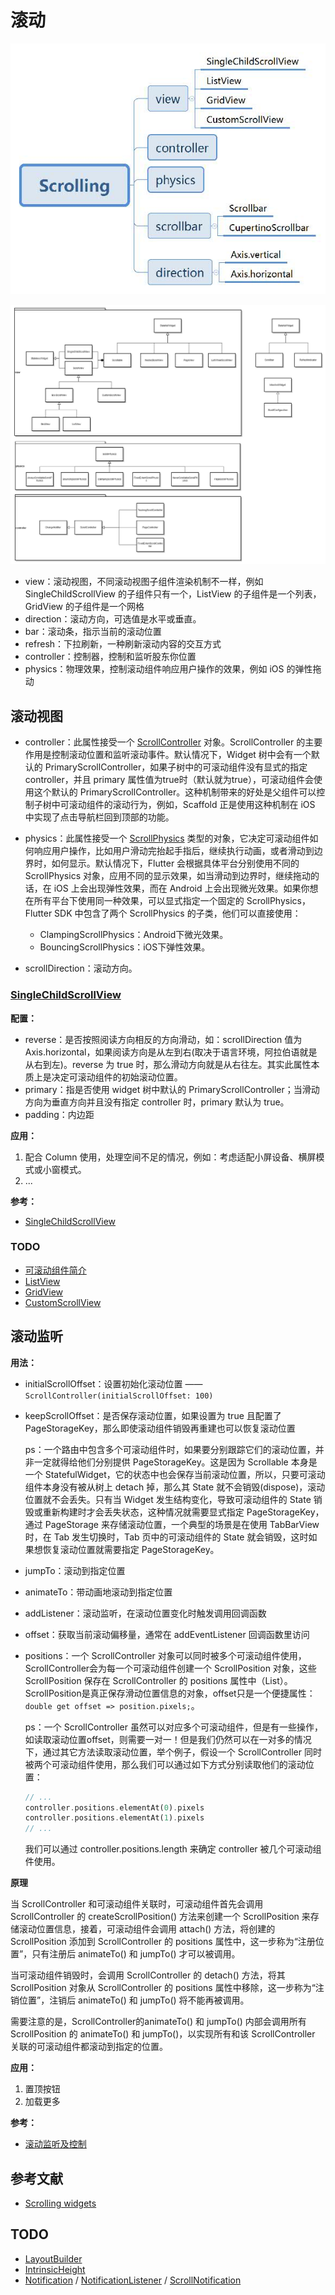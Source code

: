 # 滚动

![scrolling-mindmap.jpg](./scrolling-mindmap.jpg)

![scrolling.jpg](./scrolling-inherit.jpg)

- view：滚动视图，不同滚动视图子组件渲染机制不一样，例如 SingleChildScrollView 的子组件只有一个，ListView 的子组件是一个列表，GridView 的子组件是一个网格
- direction：滚动方向，可选值是水平或垂直。
- bar：滚动条，指示当前的滚动位置
- refresh：下拉刷新，一种刷新滚动内容的交互方式
- controller：控制器，控制和监听股东你位置
- physics：物理效果，控制滚动组件响应用户操作的效果，例如 iOS 的弹性拖动

## 滚动视图

- controller：此属性接受一个 [ScrollController](https://api.flutter.dev/flutter/widgets/ScrollController-class.html) 对象。ScrollController 的主要作用是控制滚动位置和监听滚动事件。默认情况下，Widget 树中会有一个默认的 PrimaryScrollController，如果子树中的可滚动组件没有显式的指定 controller，并且 primary 属性值为true时（默认就为true），可滚动组件会使用这个默认的 PrimaryScrollController。这种机制带来的好处是父组件可以控制子树中可滚动组件的滚动行为，例如，Scaffold 正是使用这种机制在 iOS 中实现了点击导航栏回到顶部的功能。
- physics：此属性接受一个 [ScrollPhysics](https://api.flutter.dev/flutter/widgets/ScrollPhysics-class.html) 类型的对象，它决定可滚动组件如何响应用户操作，比如用户滑动完抬起手指后，继续执行动画，或者滑动到边界时，如何显示。默认情况下，Flutter 会根据具体平台分别使用不同的 ScrollPhysics 对象，应用不同的显示效果，如当滑动到边界时，继续拖动的话，在 iOS 上会出现弹性效果，而在 Android 上会出现微光效果。如果你想在所有平台下使用同一种效果，可以显式指定一个固定的   ScrollPhysics，Flutter SDK 中包含了两个 ScrollPhysics 的子类，他们可以直接使用：

    - ClampingScrollPhysics：Android下微光效果。
    - BouncingScrollPhysics：iOS下弹性效果。

- scrollDirection：滚动方向。

### [SingleChildScrollView](https://api.flutter.dev/flutter/widgets/SingleChildScrollView-class.html)

**配置：**

- reverse：是否按照阅读方向相反的方向滑动，如：scrollDirection 值为 Axis.horizontal，如果阅读方向是从左到右(取决于语言环境，阿拉伯语就是从右到左)。reverse 为 true 时，那么滑动方向就是从右往左。其实此属性本质上是决定可滚动组件的初始滚动位置。
- primary：指是否使用 widget 树中默认的 PrimaryScrollController；当滑动方向为垂直方向并且没有指定 controller 时，primary 默认为 true。
- padding：内边距

**应用：**

1. 配合 Column 使用，处理空间不足的情况，例如：考虑适配小屏设备、横屏模式或小窗模式。
2. ...

**参考：**

- [SingleChildScrollView](https://book.flutterchina.club/chapter6/single_child_scrollview.html)

### TODO

- [可滚动组件简介](https://book.flutterchina.club/chapter6/intro.html)
- [ListView](https://book.flutterchina.club/chapter6/listview.html)
- [GridView](https://book.flutterchina.club/chapter6/gridview.html)
- [CustomScrollView](https://book.flutterchina.club/chapter6/custom_scrollview.html)

## 滚动监听

**用法：**

- initialScrollOffset：设置初始化滚动位置 —— `ScrollController(initialScrollOffset: 100)`
- keepScrollOffset：是否保存滚动位置，如果设置为 true 且配置了 PageStorageKey，那么即使滚动组件销毁再重建也可以恢复滚动位置

    ps：一个路由中包含多个可滚动组件时，如果要分别跟踪它们的滚动位置，并非一定就得给他们分别提供 PageStorageKey。这是因为 Scrollable 本身是一个 StatefulWidget，它的状态中也会保存当前滚动位置，所以，只要可滚动组件本身没有被从树上 detach 掉，那么其 State 就不会销毁(dispose)，滚动位置就不会丢失。只有当 Widget 发生结构变化，导致可滚动组件的 State 销毁或重新构建时才会丢失状态，这种情况就需要显式指定 PageStorageKey，通过 PageStorage 来存储滚动位置，一个典型的场景是在使用 TabBarView 时，在 Tab 发生切换时，Tab 页中的可滚动组件的 State 就会销毁，这时如果想恢复滚动位置就需要指定 PageStorageKey。

- jumpTo：滚动到指定位置
- animateTo：带动画地滚动到指定位置
- addListener：滚动监听，在滚动位置变化时触发调用回调函数
- offset：获取当前滚动偏移量，通常在 addEventListener 回调函数里访问
- positions：一个 ScrollController 对象可以同时被多个可滚动组件使用，ScrollController会为每一个可滚动组件创建一个 ScrollPosition 对象，这些 ScrollPosition 保存在 ScrollController 的 positions 属性中（List<ScrollPosition>）。ScrollPosition是真正保存滑动位置信息的对象，offset只是一个便捷属性：`double get offset => position.pixels;`。

    ps：一个 ScrollController 虽然可以对应多个可滚动组件，但是有一些操作，如读取滚动位置offset，则需要一对一！但是我们仍然可以在一对多的情况下，通过其它方法读取滚动位置，举个例子，假设一个 ScrollController 同时被两个可滚动组件使用，那么我们可以通过如下方式分别读取他们的滚动位置：

    ```dart
    // ...
    controller.positions.elementAt(0).pixels
    controller.positions.elementAt(1).pixels
    // ...
    ```

    我们可以通过 controller.positions.length 来确定 controller 被几个可滚动组件使用。

**原理**

当 ScrollController 和可滚动组件关联时，可滚动组件首先会调用 ScrollController 的 createScrollPosition() 方法来创建一个 ScrollPosition 来存储滚动位置信息，接着，可滚动组件会调用 attach() 方法，将创建的 ScrollPosition 添加到 ScrollController 的 positions 属性中，这一步称为“注册位置”，只有注册后 animateTo() 和 jumpTo() 才可以被调用。

当可滚动组件销毁时，会调用 ScrollController 的 detach() 方法，将其 ScrollPosition 对象从 ScrollController 的 positions 属性中移除，这一步称为“注销位置”，注销后 animateTo() 和 jumpTo() 将不能再被调用。

需要注意的是，ScrollController的animateTo() 和 jumpTo() 内部会调用所有 ScrollPosition 的 animateTo() 和 jumpTo()，以实现所有和该 ScrollController 关联的可滚动组件都滚动到指定的位置。

**应用：**

1. 置顶按钮
2. 加载更多

**参考：**

- [滚动监听及控制](https://book.flutterchina.club/chapter6/scroll_controller.html)

## 参考文献

- [Scrolling widgets](https://flutter.dev/docs/development/ui/widgets/scrolling)

## TODO

- [LayoutBuilder](https://api.flutter.dev/flutter/widgets/LayoutBuilder-class.html)
- [IntrinsicHeight](https://api.flutter.dev/flutter/widgets/IntrinsicHeight-class.html)
- [Notification](https://api.flutter.dev/flutter/widgets/Notification-class.html) / [NotificationListener](https://api.flutter.dev/flutter/widgets/NotificationListener-class.html) / [ScrollNotification](https://api.flutter.dev/flutter/widgets/ScrollNotification-class.html)
